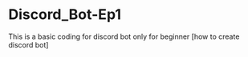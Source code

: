 # Discord_Bot-Ep1
This is a basic coding for discord bot only for beginner [how to create discord bot]
